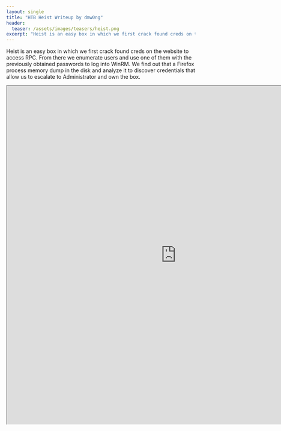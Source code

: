 ```yaml
---
layout: single
title: "HTB Heist Writeup by dmw0ng"
header:
  teaser: /assets/images/teasers/heist.png
excerpt: "Heist is an easy box in which we first crack found creds on the website to access RPC. From there we enumerate users and use one of them with the previously obtained passwords to log into WinRM. We find out that a Firefox process memory dump in the disk and analyze it to discover credentials that allow us to escalate to Administrator and own the box."
---
```


Heist is an easy box in which we first crack found creds on the website to access RPC. From there we enumerate users and use one of them with the previously obtained passwords to log into WinRM. We find out that a Firefox process memory dump in the disk and analyze it to discover credentials that allow us to escalate to Administrator and own the box.

<iframe height="900" src="https://drive.google.com/viewerng/viewer?embedded=true&amp;url=https://birdsarentrealctf.dev/content/dmw0ng/heist/Hack_the_Box_-_Heist.pdf" width="900"></iframe>
